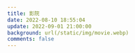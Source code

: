 ```yaml
---
title: 影院
date: 2022-08-10 18:55:04
update: 2022-09-01 21:00:00
background: url(/static/img/movie.webp)
comments: false
---
```



